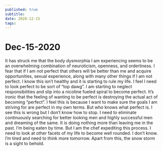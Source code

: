 ```yaml
---
published: true
subtitle: 
date: 2020-12-15
tags: 
---
```


# Dec-15-2020

It has struck me that the body dysmorphia I am experiencing seems to be an overwhelming combination of neuroticism, openness, and orderliness. I fear that if I am not perfect that others will be better than me and acquire opportunities, sexual experience, along with many other things if I am not perfect. I know this isn’t healthy and it is starting to rule my life. I feel I need to look perfect to be sort of “top dawg”. I am starting to neglect responsibilities and slip into a nicotine fueled spiral to become perfect. It’s ironic that the feeling of wanting to be perfect is destroying the actual act of becoming “perfect”. I feel this is because I want to make sure the goals I am striving for are perfect in my own terms. But who knows what perfect is. I see this is wrong but I don’t know how to stop. I need to eliminate continuously searching for better looking men and highly successful men and dreaming of the same. It is doing nothing more than leaving me in the past. I’m being eaten by time. But I am the chef expediting this process. I need to look at other facets of my life to become well rounded. I don’t know. I’m tired and need to think more tomorrow. Apart from this, the snow storm is a sight to behold.